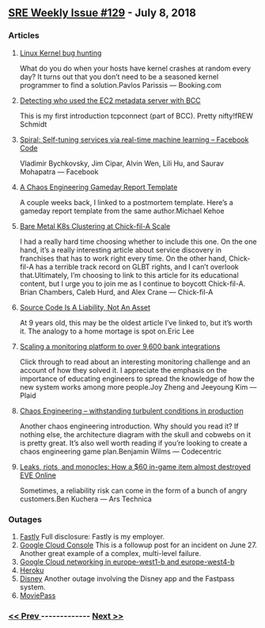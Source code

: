 ## [SRE Weekly Issue #129](https://sreweekly.com/sre-weekly-issue-129/) - July 8, 2018
### Articles

1. [Linux Kernel bug hunting](https://medium.com/booking-com-infrastructure/linux-kernel-bug-hunting-35f648c8dbb7)

    What do you do when your hosts have kernel crashes at random every day? It turns out that you don’t need to be a seasoned kernel programmer to find a solution.Pavlos Parissis — Booking.com
1. [Detecting who used the EC2 metadata server with BCC](https://blog.afoolishmanifesto.com/posts/detecting-who-used-ec2-metadata-server-bcc/?utm_source=last_week_in_AWS&utm_medium=newsletter&utm_campaign=website&utm_source=Last%20Week%20in%20AWS&utm_medium=email)

    This is my first introduction tcpconnect (part of BCC). Pretty nifty!fREW Schmidt
1. [Spiral: Self-tuning services via real-time machine learning – Facebook Code](https://code.fb.com/data-infrastructure/spiral-self-tuning-services-via-real-time-machine-learning/)

    Vladimir Bychkovsky, Jim Cipar, Alvin Wen, Lili Hu, and Saurav Mohapatra — Facebook

1. [A Chaos Engineering Gameday Report Template](http://michael-kehoe.io/post/chaos-gameday-template/)

    A couple weeks back, I linked to a postmortem template. Here’s a gameday report template from the same author.Michael Kehoe
1. [Bare Metal K8s Clustering at Chick-fil-A Scale](https://medium.com/@cfatechblog/bare-metal-k8s-clustering-at-chick-fil-a-scale-7b0607bd3541)

    I had a really hard time choosing whether to include this one. On the one hand, it’s a really interesting article about service discovery in franchises that has to work right every time. On the other hand, Chick-fil-A has a terrible track record on GLBT rights, and I can’t overlook that.Ultimately, I’m choosing to link to this article for its educational content, but I urge you to join me as I continue to boycott Chick-fil-A. Brian Chambers, Caleb Hurd, and Alex Crane — Chick-fil-A
1. [Source Code Is A Liability, Not An Asset](https://blogs.msdn.microsoft.com/elee/2009/03/11/source-code-is-a-liability-not-an-asset/)

    At 9 years old, this may be the oldest article I’ve linked to, but it’s worth it. The analogy to a home mortage is spot on.Eric Lee
1. [Scaling a monitoring platform to over 9,600 bank integrations](https://blog.plaid.com/scaling-a-monitoring-platform/)

    Click through to read about an interesting monitoring challenge and an account of how they solved it. I appreciate the emphasis on the importance of educating engineers to spread the knowledge of how the new system works among more people.Joy Zheng and Jeeyoung Kim — Plaid
1. [Chaos Engineering – withstanding turbulent conditions in production](https://blog.codecentric.de/en/2018/07/chaos-engineering/)

    Another chaos engineering introduction. Why should you read it? If nothing else, the architecture diagram with the skull and cobwebs on it is pretty great. It’s also well worth reading if you’re looking to create a chaos engineering game plan.Benjamin Wilms — Codecentric
1. [Leaks, riots, and monocles: How a $60 in-game item almost destroyed EVE Online](http://arstechnica.com/gaming/news/2011/07/monocles.ars)

    Sometimes, a reliability risk can come in the form of a bunch of angry customers.Ben Kuchera — Ars Technica
### Outages

1. [Fastly](https://status.fastly.com/incidents/pxsc7wj4sbds)
    Full disclosure: Fastly is my employer.
1. [Google Cloud Console](https://status.cloud.google.com/incident/cloud-iam/18001#18001004)
    This is a followup post for an incident on June 27. Another great example of a complex, multi-level failure.
1. [Google Cloud networking in europe-west1-b and europe-west4-b](https://status.cloud.google.com/incident/compute/18007#18007007)
1. [Heroku](http://feedproxy.google.com/~r/HerokuStatus/~3/9M39T3vO22Q/1576)
1. [Disney](https://www.phonearena.com/news/Company-wide-network-outage-affected-Disney-apps-website-ESPN-and-more-company-is-now-back-online_id106402)
    Another outage involving the Disney app and the Fastpass system.
1. [MoviePass](https://www.theverge.com/2018/7/7/17544196/moviepass-outage-movies-problems-apps)

### [ << Prev ](sreweekly-128.md) ------------- [ Next >> ](sreweekly-130.md)